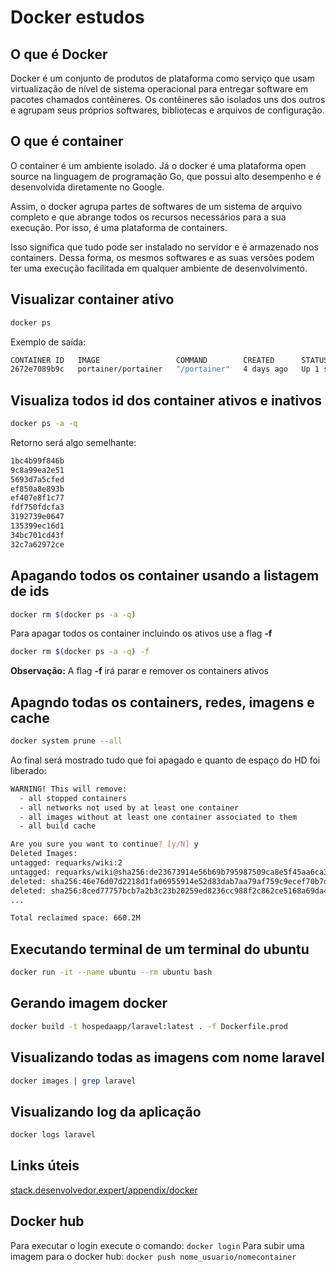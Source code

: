 
# Docker estudos

## O que é Docker
Docker é um conjunto de produtos de plataforma como serviço que usam virtualização de nível de sistema operacional para entregar software em pacotes chamados contêineres. Os contêineres são isolados uns dos outros e agrupam seus próprios softwares, bibliotecas e arquivos de configuração.

## O que é container
O container é um ambiente isolado. Já o docker é uma plataforma open source na linguagem de programação Go, que possui alto desempenho e é desenvolvida diretamente no Google.

Assim, o docker agrupa partes de softwares de um sistema de arquivo completo e que abrange todos os recursos necessários para a sua execução. Por isso, é uma plataforma de containers.

Isso significa que tudo pode ser instalado no servidor e é armazenado nos containers. Dessa forma, os mesmos softwares e as suas versões podem ter uma execução facilitada em qualquer ambiente de desenvolvimento.

## Visualizar container ativo 
```sh
docker ps
```
Exemplo de saída:
```sh
CONTAINER ID   IMAGE                 COMMAND        CREATED      STATUS        PORTS                                                 NAMES
2672e7089b9c   portainer/portainer   "/portainer"   4 days ago   Up 1 second   8000/tcp, 0.0.0.0:9000->9000/tcp, :::9000->9000/tcp   portainer
```

## Visualiza todos id dos container ativos e inativos
```sh
docker ps -a -q
```
Retorno será algo semelhante:
```sh
1bc4b99f846b
9c8a99ea2e51
5693d7a5cfed
ef850a8e893b
ef407e8f1c77
fdf750fdcfa3
3192739e0647
135399ec16d1
34bc701cd43f
32c7a62972ce
```

## Apagando todos os container usando a listagem de ids
```sh
docker rm $(docker ps -a -q)
```

Para apagar todos os container incluindo os ativos use a flag **-f**
```sh
docker rm $(docker ps -a -q) -f
```

**Observação:** A flag **-f** irá parar e remover os containers ativos

## Apagndo todas os containers, redes, imagens e cache

```sh
docker system prune --all
```
Ao final será mostrado tudo que foi apagado e quanto de espaço do HD foi liberado:
```sh
WARNING! This will remove:
  - all stopped containers
  - all networks not used by at least one container
  - all images without at least one container associated to them
  - all build cache

Are you sure you want to continue? [y/N] y
Deleted Images:
untagged: requarks/wiki:2
untagged: requarks/wiki@sha256:de23673914e56b69b795987509ca8e5f45aa6ca3834ae91e57b55e5388d3d4e3
deleted: sha256:46e76d07d2218d1fa06955914e52d83dab7aa79af759c9ecef70b7d17bfcbd27
deleted: sha256:8ced77757bcb7a2b3c23b20259ed8236cc988f2c862ce5168a69da4bbcbf9176
...

Total reclaimed space: 660.2M
```

## Executando terminal de um terminal do ubuntu 
```sh
docker run -it --name ubuntu --rm ubuntu bash
```

## Gerando imagem docker
```sh
docker build -t hospedaapp/laravel:latest . -f Dockerfile.prod
```

## Visualizando todas as imagens com nome laravel
```sh
docker images | grep laravel
```

## Visualizando log da aplicação
```sh 
docker logs laravel
```

## Links úteis
[stack.desenvolvedor.expert/appendix/docker](https://stack.desenvolvedor.expert/appendix/docker/introducao.html)

## Docker hub
Para executar o login execute o comando: ```docker login```
Para subir uma imagem para o docker hub: ```docker push nome_usuario/nomecontainer```